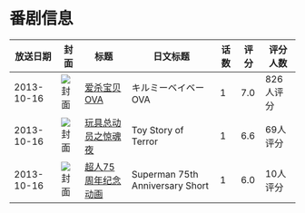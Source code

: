 # 番剧信息

|放送日期|封面|标题|日文标题|话数|评分|评分人数|
|---|---|---|---|---|---|---|
|2013-10-16|![封面](https://lain.bgm.tv/pic/cover/c/bf/75/80839_ClN6h.jpg)|[爱杀宝贝OVA](https://bangumi.tv/subject/80839)|キルミーベイベー OVA|1|7.0|826人评分|
|2013-10-16|![封面](https://lain.bgm.tv/pic/cover/c/8c/92/106025_5CDJw.jpg)|[玩具总动员之惊魂夜](https://bangumi.tv/subject/85888)|Toy Story of Terror|1|6.6|69人评分|
|2013-10-16|![封面](https://lain.bgm.tv/pic/cover/c/5b/93/96806_cLz5d.jpg)|[超人75周年纪念动画](https://bangumi.tv/subject/96806)|Superman 75th Anniversary Short|1|6.0|10人评分|
